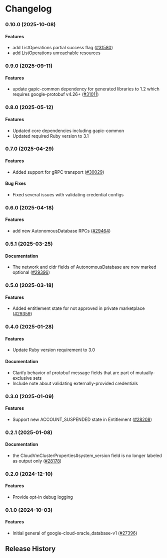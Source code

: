 # Changelog

### 0.10.0 (2025-10-08)

#### Features

* add ListOperations partial success flag ([#31580](https://github.com/googleapis/google-cloud-ruby/issues/31580)) 
* add ListOperations unreachable resources 

### 0.9.0 (2025-09-11)

#### Features

* update gapic-common dependency for generated libraries to 1.2 which requires google-protobuf v4.26+ ([#31011](https://github.com/googleapis/google-cloud-ruby/issues/31011)) 

### 0.8.0 (2025-05-12)

#### Features

* Updated core dependencies including gapic-common 
* Updated required Ruby version to 3.1 

### 0.7.0 (2025-04-29)

#### Features

* Added support for gRPC transport ([#30029](https://github.com/googleapis/google-cloud-ruby/issues/30029)) 
#### Bug Fixes

* Fixed several issues with validating credential configs 

### 0.6.0 (2025-04-18)

#### Features

* add new AutonomousDatabase RPCs ([#29464](https://github.com/googleapis/google-cloud-ruby/issues/29464)) 

### 0.5.1 (2025-03-25)

#### Documentation

* The network and cidr fields of AutonomousDatabase are now marked optional ([#29396](https://github.com/googleapis/google-cloud-ruby/issues/29396)) 

### 0.5.0 (2025-03-18)

#### Features

* Added entitlement state for not approved in private marketplace ([#29359](https://github.com/googleapis/google-cloud-ruby/issues/29359)) 

### 0.4.0 (2025-01-28)

#### Features

* Update Ruby version requirement to 3.0 
#### Documentation

* Clarify behavior of protobuf message fields that are part of mutually-exclusive sets 
* Include note about validating externally-provided credentials 

### 0.3.0 (2025-01-09)

#### Features

* Support new ACCOUNT_SUSPENDED state in Entitlement ([#28208](https://github.com/googleapis/google-cloud-ruby/issues/28208)) 

### 0.2.1 (2025-01-08)

#### Documentation

* the CloudVmClusterProperties#system_version field is no longer labeled as output only ([#28178](https://github.com/googleapis/google-cloud-ruby/issues/28178)) 

### 0.2.0 (2024-12-10)

#### Features

* Provide opt-in debug logging 

### 0.1.0 (2024-10-03)

#### Features

* Initial general of google-cloud-oracle_database-v1 ([#27396](https://github.com/googleapis/google-cloud-ruby/issues/27396)) 

## Release History
